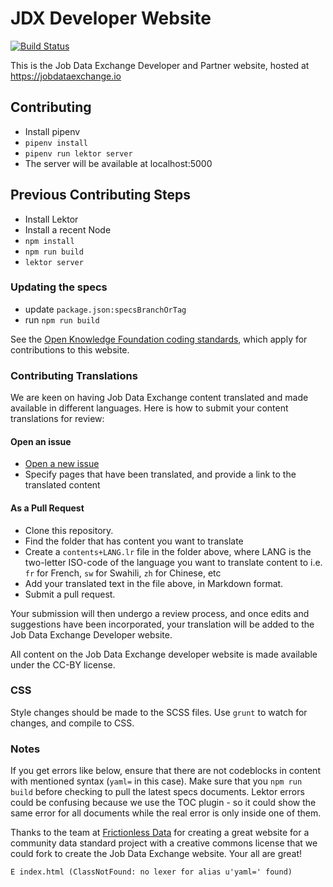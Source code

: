# JDX Developer Website

[![Build Status](https://travis-ci.org/jobdataexchange/website.svg)](https://travis-ci.org/jobdataexchange/website)

This is the Job Data Exchange Developer and Partner website, hosted at https://jobdataexchange.io

## Contributing

- Install pipenv
- `pipenv install`
- `pipenv run lektor server`
- The server will be available at localhost:5000

## Previous Contributing Steps

- Install Lektor
- Install a recent Node
- `npm install`
- `npm run build`
- `lektor server`

### Updating the specs

- update `package.json:specsBranchOrTag`
- run `npm run build`

See the [Open Knowledge Foundation coding standards](https://github.com/okfn/coding-standards), which apply for contributions to this website.

### Contributing Translations

We are keen on having Job Data Exchange content translated and made available in different languages. Here is how to submit your content translations for review:

#### Open an issue

- [Open a new issue]()
- Specify pages that have been translated, and provide a link to the translated content

#### As a Pull Request

- Clone this repository.
- Find the folder that has content you want to translate
- Create a `contents+LANG.lr` file in the folder above, where LANG is the two-letter ISO-code of the language you want to translate content to i.e. `fr` for French, `sw` for Swahili, `zh` for Chinese, etc
- Add your translated text in the file above, in Markdown format.
- Submit a pull request.

Your submission will then undergo a review process, and once edits and suggestions have been incorporated, your translation will be added to the Job Data Exchange Developer website.

All content on the Job Data Exchange developer website is made available under the CC-BY license.

### CSS

Style changes should be made to the SCSS files. Use `grunt` to watch for changes, and compile to CSS.

### Notes

If you get errors like below, ensure that there are not codeblocks in content with mentioned syntax (`yaml=` in this case). Make sure that you `npm run build` before checking to pull the latest specs documents. Lektor errors could be confusing because we use the TOC plugin - so it could show the same error for all documents while the real error is only inside one of them.

Thanks to the team at [Frictionless Data](frictionlessdata.io) for creating a great website for a community data standard project with a creative commons license that we could fork to create the Job Data Exchange website. Your all are great!

```
E index.html (ClassNotFound: no lexer for alias u'yaml=' found)
```
